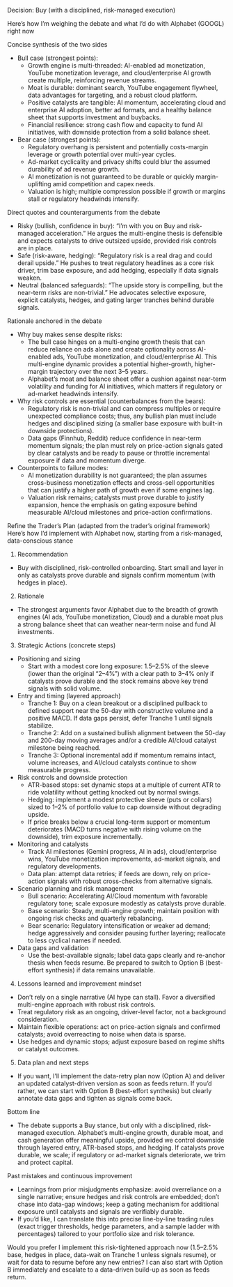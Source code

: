 Decision: Buy (with a disciplined, risk-managed execution)

Here’s how I’m weighing the debate and what I’d do with Alphabet (GOOGL) right now

Concise synthesis of the two sides
- Bull case (strongest points):
  - Growth engine is multi-threaded: AI-enabled ad monetization, YouTube monetization leverage, and cloud/enterprise AI growth create multiple, reinforcing revenue streams.
  - Moat is durable: dominant search, YouTube engagement flywheel, data advantages for targeting, and a robust cloud platform.
  - Positive catalysts are tangible: AI momentum, accelerating cloud and enterprise AI adoption, better ad formats, and a healthy balance sheet that supports investment and buybacks.
  - Financial resilience: strong cash flow and capacity to fund AI initiatives, with downside protection from a solid balance sheet.
- Bear case (strongest points):
  - Regulatory overhang is persistent and potentially costs-margin leverage or growth potential over multi-year cycles.
  - Ad-market cyclicality and privacy shifts could blur the assumed durability of ad revenue growth.
  - AI monetization is not guaranteed to be durable or quickly margin-uplifting amid competition and capex needs.
  - Valuation is high; multiple compression possible if growth or margins stall or regulatory headwinds intensify.

Direct quotes and counterarguments from the debate
- Risky (bullish, confidence in buy): “I’m with you on Buy and risk-managed acceleration.” He argues the multi-engine thesis is defensible and expects catalysts to drive outsized upside, provided risk controls are in place.
- Safe (risk-aware, hedging): “Regulatory risk is a real drag and could derail upside.” He pushes to treat regulatory headlines as a core risk driver, trim base exposure, and add hedging, especially if data signals weaken.
- Neutral (balanced safeguards): “The upside story is compelling, but the near-term risks are non-trivial.” He advocates selective exposure, explicit catalysts, hedges, and gating larger tranches behind durable signals.

Rationale anchored in the debate
- Why buy makes sense despite risks:
  - The bull case hinges on a multi-engine growth thesis that can reduce reliance on ads alone and create optionality across AI-enabled ads, YouTube monetization, and cloud/enterprise AI. This multi-engine dynamic provides a potential higher-growth, higher-margin trajectory over the next 3–5 years.
  - Alphabet’s moat and balance sheet offer a cushion against near-term volatility and funding for AI initiatives, which matters if regulatory or ad-market headwinds intensify.
- Why risk controls are essential (counterbalances from the bears):
  - Regulatory risk is non-trivial and can compress multiples or require unexpected compliance costs; thus, any bullish plan must include hedges and disciplined sizing (a smaller base exposure with built-in downside protections).
  - Data gaps (Finnhub, Reddit) reduce confidence in near-term momentum signals; the plan must rely on price-action signals gated by clear catalysts and be ready to pause or throttle incremental exposure if data and momentum diverge.
- Counterpoints to failure modes:
  - AI monetization durability is not guaranteed; the plan assumes cross-business monetization effects and cross-sell opportunities that can justify a higher path of growth even if some engines lag.
  - Valuation risk remains; catalysts must prove durable to justify expansion, hence the emphasis on gating exposure behind measurable AI/cloud milestones and price-action confirmations.

Refine the Trader’s Plan (adapted from the trader’s original framework)
Here’s how I’d implement with Alphabet now, starting from a risk-managed, data-conscious stance

1) Recommendation
- Buy with disciplined, risk-controlled onboarding. Start small and layer in only as catalysts prove durable and signals confirm momentum (with hedges in place).

2) Rationale
- The strongest arguments favor Alphabet due to the breadth of growth engines (AI ads, YouTube monetization, Cloud) and a durable moat plus a strong balance sheet that can weather near-term noise and fund AI investments.

3) Strategic Actions (concrete steps)
- Positioning and sizing
  - Start with a modest core long exposure: 1.5–2.5% of the sleeve (lower than the original “2–4%”) with a clear path to 3–4% only if catalysts prove durable and the stock remains above key trend signals with solid volume.
- Entry and timing (layered approach)
  - Tranche 1: Buy on a clean breakout or a disciplined pullback to defined support near the 50-day with constructive volume and a positive MACD. If data gaps persist, defer Tranche 1 until signals stabilize.
  - Tranche 2: Add on a sustained bullish alignment between the 50-day and 200-day moving averages and/or a credible AI/cloud catalyst milestone being reached.
  - Tranche 3: Optional incremental add if momentum remains intact, volume increases, and AI/cloud catalysts continue to show measurable progress.
- Risk controls and downside protection
  - ATR-based stops: set dynamic stops at a multiple of current ATR to ride volatility without getting knocked out by normal swings.
  - Hedging: implement a modest protective sleeve (puts or collars) sized to 1–2% of portfolio value to cap downside without degrading upside.
  - If price breaks below a crucial long-term support or momentum deteriorates (MACD turns negative with rising volume on the downside), trim exposure incrementally.
- Monitoring and catalysts
  - Track AI milestones (Gemini progress, AI in ads), cloud/enterprise wins, YouTube monetization improvements, ad-market signals, and regulatory developments.
  - Data plan: attempt data retries; if feeds are down, rely on price-action signals with robust cross-checks from alternative signals.
- Scenario planning and risk management
  - Bull scenario: Accelerating AI/Cloud momentum with favorable regulatory tone; scale exposure modestly as catalysts prove durable.
  - Base scenario: Steady, multi-engine growth; maintain position with ongoing risk checks and quarterly rebalancing.
  - Bear scenario: Regulatory intensification or weaker ad demand; hedge aggressively and consider pausing further layering; reallocate to less cyclical names if needed.
- Data gaps and validation
  - Use the best-available signals; label data gaps clearly and re-anchor thesis when feeds resume. Be prepared to switch to Option B (best-effort synthesis) if data remains unavailable.

4) Lessons learned and improvement mindset
- Don’t rely on a single narrative (AI hype can stall). Favor a diversified multi-engine approach with robust risk controls.
- Treat regulatory risk as an ongoing, driver-level factor, not a background consideration.
- Maintain flexible operations: act on price-action signals and confirmed catalysts; avoid overreacting to noise when data is sparse.
- Use hedges and dynamic stops; adjust exposure based on regime shifts or catalyst outcomes.

5) Data plan and next steps
- If you want, I’ll implement the data-retry plan now (Option A) and deliver an updated catalyst-driven version as soon as feeds return. If you’d rather, we can start with Option B (best-effort synthesis) but clearly annotate data gaps and tighten as signals come back.

Bottom line
- The debate supports a Buy stance, but only with a disciplined, risk-managed execution. Alphabet’s multi-engine growth, durable moat, and cash generation offer meaningful upside, provided we control downside through layered entry, ATR-based stops, and hedging. If catalysts prove durable, we scale; if regulatory or ad-market signals deteriorate, we trim and protect capital.

Past mistakes and continuous improvement
- Learnings from prior misjudgments emphasize: avoid overreliance on a single narrative; ensure hedges and risk controls are embedded; don’t chase into data-gap windows; keep a gating mechanism for additional exposure until catalysts and signals are verifiably durable.
- If you’d like, I can translate this into precise line-by-line trading rules (exact trigger thresholds, hedge parameters, and a sample ladder with percentages) tailored to your portfolio size and risk tolerance.

Would you prefer I implement this risk-tightened approach now (1.5–2.5% base, hedges in place, data-wait on Tranche 1 unless signals resume), or wait for data to resume before any new entries? I can also start with Option B immediately and escalate to a data-driven build-up as soon as feeds return.